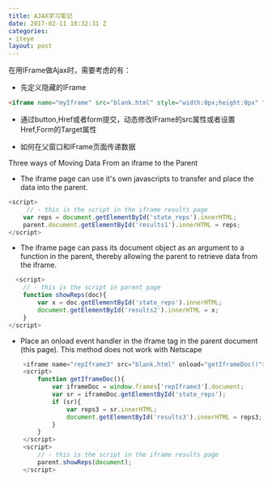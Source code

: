 ```yaml
---
title: AJAX学习笔记
date: 2017-02-11 18:32:31 Z
categories:
- iteye
layout: post
---
```


在用IFrame做Ajax时，需要考虑的有： 

* 先定义隐藏的IFrame 

~~~html
<iframe name="myIframe" src="blank.html" style="width:0px;height:0px" frameborder="0"> </iframe>
~~~

* 通过button,Href或者form提交，动态修改IFrame的src属性或者设置Href,Form的Target属性 

* 如何在父窗口和IFrame页面传递数据

Three ways of Moving Data From an iframe to the Parent 

* The iframe page can use it's own javascripts to transfer and place the data into the parent. 

```javascript
<script>
     // - this is the script in the iframe results page 
    var reps = document.getElementById('state_reps').innerHTML; 
    parent.document.getElementById('results1').innerHTML = reps; 
</script>     
```

* The iframe page can pass its document object as an argument to a function in the parent, thereby allowing the parent to retrieve data from the iframe. 
```javascript
  <script> 
    // - this is the script in parent page 
    function showReps(doc){ 
        var x = doc.getElementById('state_reps').innerHTML; 
        document.getElementById('results2').innerHTML = x; 
    } 
</script>    
```
*  Place an onload event handler in the iframe tag in the parent document (this page). This method does not work with Netscape 
```javascript
    <iframe name="repIframe3" src="blank.html" onload="getIframeDoc()"></iframe>
    <script> 
        function getIframeDoc(){ 
            var iframeDoc = window.frames['repIframe3'].document; 
            var sr = iframeDoc.getElementById('state_reps'); 
            if (sr){ 
                var reps3 = sr.innerHTML; 
                document.getElementById('results3').innerHTML = reps3; 
            } 
        } 
    </script>        
    <script> 
        // - this is the script in the iframe results page 
        parent.showReps(document); 
    </script>
```
